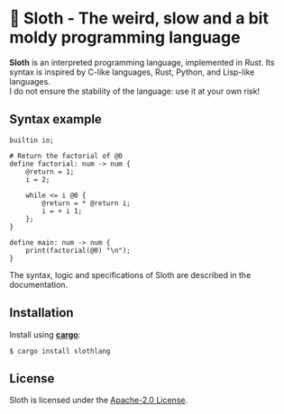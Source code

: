 # 🦥 Sloth - The weird, slow and a bit moldy programming language

**Sloth** is an interpreted programming language, implemented in _Rust_. Its syntax is inspired by C-like languages, Rust, Python, and Lisp-like languages.  
I do not ensure the stability of the language: use it at your own risk!

## Syntax example
```
builtin io;

# Return the factorial of @0
define factorial: num -> num {
    @return = 1;
    i = 2;

    while <= i @0 {
        @return = * @return i;
        i = + i 1;
    };
}

define main: num -> num {
    print(factorial(@0) "\n");
}
```
The syntax, logic and specifications of Sloth are described in the documentation.

## Installation

Install using **[cargo](https://github.com/rust-lang/cargo)**:
```
$ cargo install slothlang
```

## License

Sloth is licensed under the [Apache-2.0 License](LICENSE.txt).